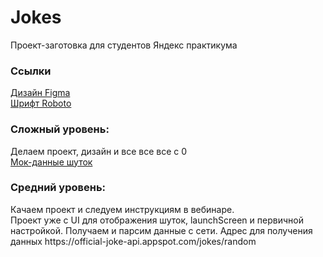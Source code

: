 # Jokes
<html>
<body>
Проект-заготовка для студентов Яндекс практикума <br>
<h3> Ссылки </h3>
<a href="https://www.figma.com/file/LZR5TpBT49pkx0MXcBvP9U/ui-jokes-app?node-id=0%3A1&t=gZZVNihayhrEH0KQ-1">Дизайн Figma </a><br>
<a href="https://fonts.google.com/specimen/Roboto">Шрифт Roboto</a><br>

<h3> Сложный уровень: </h3>
Делаем проект, дизайн и все все все с 0  <br>
<a href="https://github.com/AnaKud/Jokes/blob/4_sprint_start/Jokes/JokeMockModel.swift">Мок-данные шуток</a><br>

<h3> Средний уровень: </h3>
Качаем проект и следуем инструкциям в вебинаре.<br>
Проект уже с UI для отображения шуток, launchScreen и первичной настройкой.
Получаем и парсим данные с сети. Адрес для получения данных https://official-joke-api.appspot.com/jokes/random
</body>
</html>
